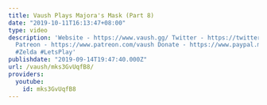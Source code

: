 ```yaml
---
title: Vaush Plays Majora's Mask (Part 8)
date: "2019-10-11T16:13:47+08:00"
type: video
description: 'Website - https://www.vaush.gg/ Twitter - https://twitter.com/VaushV
  Patreon - https://www.patreon.com/vaush Donate - https://www.paypal.me/vaush #MajorasMask
  #Zelda #LetsPlay'
publishdate: "2019-09-14T19:47:40.000Z"
url: /vaush/mks3GvUqfB8/
providers:
  youtube:
    id: mks3GvUqfB8
---
```

